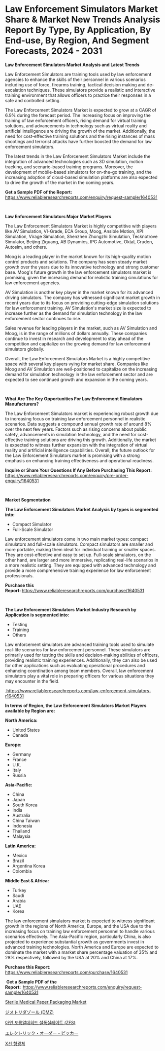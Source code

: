 <p><h1>Law Enforcement Simulators Market Share & Market New Trends Analysis Report By Type, By Application, By End-use, By Region, And Segment Forecasts, 2024 - 2031</h1></p><p><strong>Law Enforcement Simulators Market Analysis and Latest Trends</strong></p>
<p><p>Law Enforcement Simulators are training tools used by law enforcement agencies to enhance the skills of their personnel in various scenarios including use of force, firearms training, tactical decision making and de-escalation techniques. These simulators provide a realistic and interactive training environment that allows officers to practice their responses in a safe and controlled setting.</p><p>The Law Enforcement Simulators Market is expected to grow at a CAGR of 6.9% during the forecast period. The increasing focus on improving the training of law enforcement officers, rising demand for virtual training solutions, and advancements in technology such as virtual reality and artificial intelligence are driving the growth of the market. Additionally, the need for cost-effective training solutions and the rising instances of mass shootings and terrorist attacks have further boosted the demand for law enforcement simulators.</p><p>The latest trends in the Law Enforcement Simulators Market include the integration of advanced technologies such as 3D simulation, motion tracking, and scenario-based training programs. Moreover, the development of mobile-based simulators for on-the-go training, and the increasing adoption of cloud-based simulation platforms are also expected to drive the growth of the market in the coming years.</p></p>
<p><strong>Get a Sample PDF of the Report:&nbsp;</strong> <a href="https://www.reliableresearchreports.com/enquiry/request-sample/1640531">https://www.reliableresearchreports.com/enquiry/request-sample/1640531</a></p>
<p>&nbsp;</p>
<p><strong>Law Enforcement Simulators Major Market Players</strong></p>
<p><p>The Law Enforcement Simulators Market is highly competitive with players like AV Simulation, VI-Grade, ECA Group, Moog, Ansible Motion, XPI Simulation, Virage Simulation, Shenzhen Zhongzhi Simulation, Tecknotrove Simulator, Beijing Ziguang, AB Dynamics, IPG Automotive, Oktal, Cruden, Autosim, and others.</p><p>Moog is a leading player in the market known for its high-quality motion control products and solutions. The company has seen steady market growth over the years due to its innovative technology and strong customer base. Moog's future growth in the law enforcement simulators market is promising, given the increasing demand for realistic training simulations for law enforcement agencies.</p><p>AV Simulation is another key player in the market known for its advanced driving simulators. The company has witnessed significant market growth in recent years due to its focus on providing cutting-edge simulation solutions for law enforcement training. AV Simulation's market size is expected to increase further as the demand for simulation technology in the law enforcement sector continues to rise.</p><p>Sales revenue for leading players in the market, such as AV Simulation and Moog, is in the range of millions of dollars annually. These companies continue to invest in research and development to stay ahead of the competition and capitalize on the growing demand for law enforcement simulators globally.</p><p>Overall, the Law Enforcement Simulators Market is a highly competitive space with several key players vying for market share. Companies like Moog and AV Simulation are well-positioned to capitalize on the increasing demand for simulation technology in the law enforcement sector and are expected to see continued growth and expansion in the coming years.</p></p>
<p>&nbsp;</p>
<p><strong>What Are The Key Opportunities For Law Enforcement Simulators Manufacturers?</strong></p>
<p><p>The Law Enforcement Simulators market is experiencing robust growth due to increasing focus on training law enforcement personnel in realistic scenarios. Data suggests a compound annual growth rate of around 8% over the next few years. Factors such as rising concerns about public safety, advancements in simulation technology, and the need for cost-effective training solutions are driving this growth. Additionally, the market is expected to witness further expansion with the integration of virtual reality and artificial intelligence capabilities. Overall, the future outlook for the Law Enforcement Simulators market is promising with a strong emphasis on enhancing training effectiveness and operational readiness.</p></p>
<p><strong>Inquire or Share Your Questions If Any Before Purchasing This Report:</strong> <a href="https://www.reliableresearchreports.com/enquiry/pre-order-enquiry/1640531">https://www.reliableresearchreports.com/enquiry/pre-order-enquiry/1640531</a></p>
<p>&nbsp;</p>
<p><strong>Market Segmentation</strong></p>
<p><strong>The Law Enforcement Simulators Market Analysis by types is segmented into:</strong></p>
<p><ul><li>Compact Simulator</li><li>Full-Scale Simulator</li></ul></p>
<p><p>Law enforcement simulators come in two main market types: compact simulators and full-scale simulators. Compact simulators are smaller and more portable, making them ideal for individual training or smaller spaces. They are cost-effective and easy to set up. Full-scale simulators, on the other hand, are larger and more immersive, replicating real-life scenarios in a more realistic setting. They are equipped with advanced technology and provide a more comprehensive training experience for law enforcement professionals.</p></p>
<p><strong>Purchase this Report:&nbsp;</strong><a href="https://www.reliableresearchreports.com/purchase/1640531">https://www.reliableresearchreports.com/purchase/1640531</a></p>
<p>&nbsp;</p>
<p><strong>The Law Enforcement Simulators Market Industry Research by Application is segmented into:</strong></p>
<p><ul><li>Testing</li><li>Training</li><li>Others</li></ul></p>
<p><p>Law enforcement simulators are advanced training tools used to simulate real-life scenarios for law enforcement personnel. These simulators are primarily used for testing the skills and decision-making abilities of officers, providing realistic training experiences. Additionally, they can also be used for other applications such as evaluating operational procedures and enhancing coordination among team members. Overall, law enforcement simulators play a vital role in preparing officers for various situations they may encounter in the field.</p></p>
<p><a href="https://www.reliableresearchreports.com/law-enforcement-simulators-r1640531">&nbsp;https://www.reliableresearchreports.com/law-enforcement-simulators-r1640531</a></p>
<p><strong>In terms of Region, the Law Enforcement Simulators Market Players available by Region are:</strong></p>
<p>
    <p> <strong> North America: </strong>
        <ul>
            <li>United States</li>
            <li>Canada</li>
        </ul>
        </p> 
    <p> <strong> Europe: </strong>
        <ul>
            <li>Germany</li>
            <li>France</li>
            <li>U.K.</li>
            <li>Italy</li>
            <li>Russia</li>
        </ul>
        </p> 
    <p> <strong> Asia-Pacific: </strong>
        <ul>
            <li>China</li>
            <li>Japan</li>
            <li>South Korea</li>
            <li>India</li>
            <li>Australia</li>
            <li>China Taiwan</li>
            <li>Indonesia</li>
            <li>Thailand</li>
            <li>Malaysia</li>
        </ul>
        </p> 
    <p> <strong> Latin America: </strong>
        <ul>
            <li>Mexico</li>
            <li>Brazil</li>
            <li>Argentina Korea</li>
            <li>Colombia</li>
        </ul>
        </p> 
    <p> <strong> Middle East & Africa: </strong>
        <ul>
            <li>Turkey</li>
            <li>Saudi</li>
            <li>Arabia</li>
            <li>UAE</li>
            <li>Korea</li>
        </ul>
    </p>
    </p>
<p><p>The law enforcement simulators market is expected to witness significant growth in the regions of North America, Europe, and the USA due to the increasing focus on training law enforcement personnel to handle various scenarios effectively. The Asia-Pacific region, particularly China, is also projected to experience substantial growth as governments invest in advanced training technologies. North America and Europe are expected to dominate the market with a market share percentage valuation of 35% and 28% respectively, followed by the USA at 20% and China at 17%.</p></p>
<p><strong>Purchase this Report: </strong><a href="https://www.reliableresearchreports.com/purchase/1640531">https://www.reliableresearchreports.com/purchase/1640531</a></p>
<p>&nbsp;<strong>Get a Sample PDF of the Report:&nbsp;&nbsp;</strong><a href="https://www.reliableresearchreports.com/enquiry/request-sample/1640531">https://www.reliableresearchreports.com/enquiry/request-sample/1640531</a></p>
<p><strong></strong></p>
<p><p><a href="https://github.com/DarrenSipes1990/Market-Research-Report-List-1/blob/main/sterile-medical-paper-packaging-market.md">Sterile Medical Paper Packaging Market</a></p><p><a href="https://github.com/deonnorth8/Market-Research-Report-List-1/blob/main/2732554120760.md">ジメトリダゾール (DMZ)</a></p><p><a href="https://github.com/kein8762/Market-Research-Report-List-1/blob/main/3796617112771.md">아연 포름알데히드 설폭실레이트 (ZFS)</a></p><p><a href="https://github.com/LizaHeller2023/Market-Research-Report-List-1/blob/main/7626145120761.md">エレクトリック・オーダー・ピッカー</a></p><p><a href="https://github.com/RichardLueilwitz787/Market-Research-Report-List-2/blob/main/8496015112770.md">X선 형광체</a></p></p>